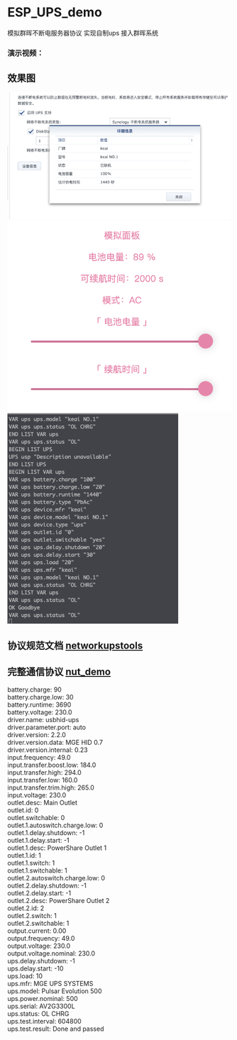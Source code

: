 # ESP_UPS_demo
 模拟群晖不断电服务器协议 实现自制ups 接入群晖系统
 
 ### 演示视频：
 
  ## 效果图
 ![img](./img/1.png)
 ![img](./img/2.png)
 ![img](./img/3.png)
 
 ## 协议规范文档 [networkupstools](https://networkupstools.org/docs/developer-guide.chunked/ar01s09.html#_list)
 ## 完整通信协议 [nut_demo](https://github.com/networkupstools/nut/blob/master/data/evolution500.seq)
battery.charge: 90  
battery.charge.low: 30  
battery.runtime: 3690  
battery.voltage: 230.0  
driver.name: usbhid-ups  
driver.parameter.port: auto  
driver.version: 2.2.0  
driver.version.data: MGE HID 0.7  
driver.version.internal: 0.23  
input.frequency: 49.0  
input.transfer.boost.low: 184.0  
input.transfer.high: 294.0  
input.transfer.low: 160.0  
input.transfer.trim.high: 265.0  
input.voltage: 230.0  
outlet.desc: Main Outlet  
outlet.id: 0  
outlet.switchable: 0  
outlet.1.autoswitch.charge.low: 0  
outlet.1.delay.shutdown: -1  
outlet.1.delay.start: -1  
outlet.1.desc: PowerShare Outlet 1  
outlet.1.id: 1  
outlet.1.switch: 1  
outlet.1.switchable: 1  
outlet.2.autoswitch.charge.low: 0  
outlet.2.delay.shutdown: -1  
outlet.2.delay.start: -1  
outlet.2.desc: PowerShare Outlet 2  
outlet.2.id: 2  
outlet.2.switch: 1  
outlet.2.switchable: 1  
output.current: 0.00  
output.frequency: 49.0  
output.voltage: 230.0  
output.voltage.nominal: 230.0  
ups.delay.shutdown: -1  
ups.delay.start: -10  
ups.load: 10  
ups.mfr: MGE UPS SYSTEMS  
ups.model: Pulsar Evolution 500  
ups.power.nominal: 500  
ups.serial: AV2G3300L  
ups.status: OL CHRG  
ups.test.interval: 604800  
ups.test.result: Done and passed  

